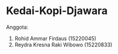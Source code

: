 ﻿# Kedai-Kopi-Djawara

Anggota:
1. Rohid Ammar Firdaus (15220045)
2. Reydra Kresna Raki Wibowo (15220833)
